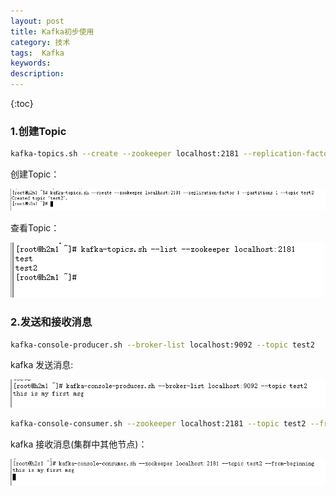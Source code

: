 ```yaml
---
layout: post
title: Kafka初步使用
category: 技术	
tags:  Kafka
keywords: 
description: 
---
```

 
 
{:toc} 

### 1.创建Topic

```bash
kafka-topics.sh --create --zookeeper localhost:2181 --replication-factor 1 --partitions 1 --topic test2

```

创建Topic：

![kafka 创建Topic](/public/pic/kafka/kafka-in-use-1.png "kafka 创建Topic")

查看Topic：

![kafka 查看Topic](/public/pic/kafka/kafka-in-use-2.png "kafka 查看Topic")

### 2.发送和接收消息

```bash
kafka-console-producer.sh --broker-list localhost:9092 --topic test2
```
kafka 发送消息:

![kafka 发送消息](/public/pic/kafka/kafka-in-use-3.png "kafka 发送消息")

```bash
kafka-console-consumer.sh --zookeeper localhost:2181 --topic test2 --from-beginning
```

kafka 接收消息(集群中其他节点)：

![kafka 接收消息](/public/pic/kafka/kafka-in-use-4.png "kafka 接收消息")

